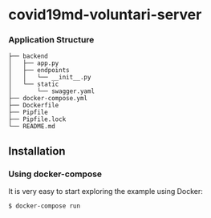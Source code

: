 # covid19md-voluntari-server


### Application Structure

```
├── backend
│   ├── app.py
│   ├── endpoints
│   │   └── __init__.py
│   └── static
│       └── swagger.yaml
├── docker-compose.yml
├── Dockerfile
├── Pipfile
├── Pipfile.lock
└── README.md
```

Installation
------------

### Using docker-compose

It is very easy to start exploring the example using Docker:

```bash
$ docker-compose run
```
